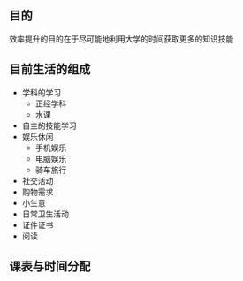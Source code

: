 ## 目的
效率提升的目的在于尽可能地利用大学的时间获取更多的知识技能

## 目前生活的组成
* 学科的学习
    * 正经学科
    * 水课
* 自主的技能学习
* 娱乐休闲
    * 手机娱乐
    * 电脑娱乐
    * 骑车旅行
* 社交活动
* 购物需求
* 小生意
* 日常卫生活动
* 证件证书
* 阅读

## 课表与时间分配
